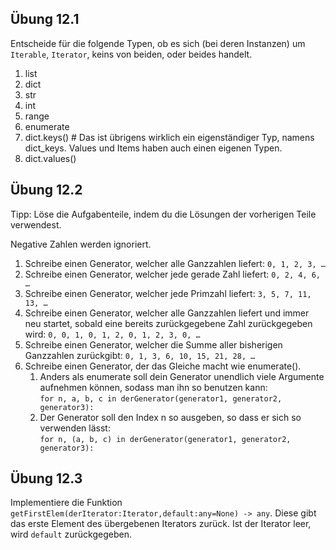 
## Übung 12.1

Entscheide für die folgende Typen, ob es sich (bei deren Instanzen) um
`Iterable`, `Iterator`, keins von beiden, oder beides handelt.

1. list
2. dict
3. str
4. int
5. range
6. enumerate
7. dict.keys()    # Das ist übrigens wirklich ein eigenständiger Typ, namens dict_keys. Values und Items haben auch einen eigenen Typen.
8. dict.values()

## Übung 12.2

Tipp: Löse die Aufgabenteile, indem du die Lösungen der vorherigen Teile verwendest.

Negative Zahlen werden ignoriert.

1. Schreibe einen Generator, welcher alle Ganzzahlen liefert:
`0, 1, 2, 3, …`
2. Schreibe einen Generator, welcher jede gerade Zahl liefert:
`0, 2, 4, 6, …`
3. Schreibe einen Generator, welcher jede Primzahl liefert:
`3, 5, 7, 11, 13, …`
4. Schreibe einen Generator, welcher alle Ganzzahlen liefert und immer neu startet, sobald eine bereits zurückgegebene Zahl zurückgegeben wird:
`0, 0, 1, 0, 1, 2, 0, 1, 2, 3, 0, …`
5. Schreibe einen Generator, welcher die Summe aller bisherigen Ganzzahlen zurückgibt:
`0, 1, 3, 6, 10, 15, 21, 28, …`
6. Schreibe einen Generator, der das Gleiche macht wie enumerate().
   1. Anders als enumerate soll dein Generator unendlich viele Argumente aufnehmen können, sodass man ihn so benutzen kann: \
   `for n, a, b, c in derGenerator(generator1, generator2, generator3):`
   2. Der Generator soll den Index n so ausgeben, so dass er sich so verwenden lässt:\
     `for n, (a, b, c) in derGenerator(generator1, generator2, generator3):`

## Übung 12.3

Implementiere die Funktion `getFirstElem(derIterator:Iterator,default:any=None) -> any`.
Diese gibt das erste Element des übergebenen Iterators zurück.
Ist der Iterator leer, wird `default` zurückgegeben.














